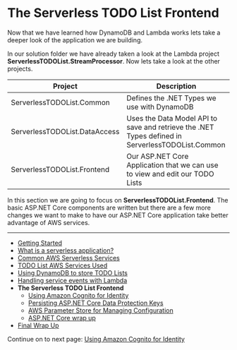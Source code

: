 # The Serverless TODO List Frontend

Now that we have learned how DynamoDB and Lambda works lets take a deeper look of the application we are building.

In our solution folder we have already taken a look at the Lambda project **ServerlessTODOList.StreamProcessor**. 
Now lets take a look at the other projects.

|Project|Description|
|-|-|
|ServerlessTODOList.Common|Defines the .NET Types we use with DynamoDB|
|ServerlessTODOList.DataAccess|Uses the Data Model API to save and retrieve the .NET Types defined in ServerlessTODOList.Common|
|ServerlessTODOList.Frontend|Our ASP.NET Core Application that we can use to view and edit our TODO Lists|

In this section we are going to focus on **ServerlessTODOList.Frontend**. The basic ASP.NET Core components are written but there
are a few more changes we want to make to have our ASP.NET Core application take better advantage of AWS services.

<!-- Generated Navigation -->
---

* [Getting Started](../GettingStarted.md)
* [What is a serverless application?](../WhatIsServerless.md)
* [Common AWS Serverless Services](../CommonServerlessServices.md)
* [TODO List AWS Services Used](../TODOListServices.md)
* [Using DynamoDB to store TODO Lists](../DynamoDBModule/WhatIsDynamoDB.md)
* [Handling service events with Lambda](../StreamProcessing/ServiceEvents.md)
* **The Serverless TODO List Frontend**
  * [Using Amazon Cognito for Identity](../ASP.NETCoreFrontend/WebIdentity.md)
  * [Persisting ASP.NET Core Data Protection Keys](../ASP.NETCoreFrontend/ParameterStoreDataProtection.md)
  * [AWS Parameter Store for Managing Configuration](../ASP.NETCoreFrontend/ParameterStoreConfigurationProvider.md)
  * [ASP.NET Core wrap up](../ASP.NETCoreFrontend/FrontendWrapup.md)
* [Final Wrap Up](../FinalWrapup.md)

Continue on to next page: [Using Amazon Cognito for Identity](../ASP.NETCoreFrontend/WebIdentity.md)

